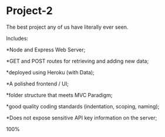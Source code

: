 # Project-2

The best project any of us have literally ever seen.

Includes:

*Node and Express Web Server;

*GET and POST routes for retrieving and adding new data;

*deployed using Heroku (with Data);

*A polished frontend / UI;

*folder structure that meets MVC Paradigm;

*good quality coding standards (indentation, scoping, naming);

*Does not expose sensitive API key information on the server;

100%
